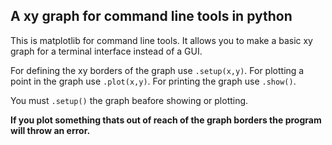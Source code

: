 ## A xy graph for command line tools in python

This is matplotlib for command line tools. It allows you to make a basic xy graph for a terminal interface instead of a GUI.

For defining the xy borders of the graph use `.setup(x,y)`.
For plotting a point in the graph use `.plot(x,y)`.
For printing the graph use `.show()`.

You must `.setup()` the graph beafore showing or plotting.

**If you plot something thats out of reach of the graph borders the program will throw an error.**
